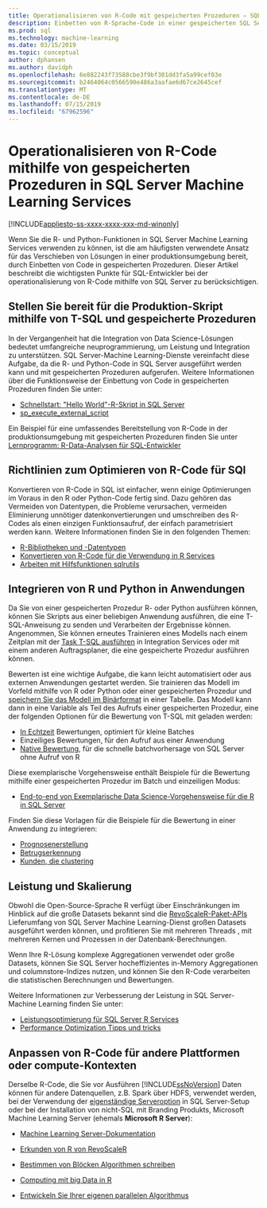 ```yaml
---
title: Operationalisieren von R-Code mit gespeicherten Prozeduren – SQL Server Machine Learning Services
description: Einbetten von R-Sprache-Code in einer gespeicherten SQL Server-Prozedur, um es für jede Clientanwendung, die Zugriff auf SQL Server-Datenbank verfügbar zu machen.
ms.prod: sql
ms.technology: machine-learning
ms.date: 03/15/2019
ms.topic: conceptual
author: dphansen
ms.author: davidph
ms.openlocfilehash: 6e882243f73588cbe3f9bf301dd3fa5a99cef03e
ms.sourcegitcommit: b2464064c0566590e486a3aafae6d67ce2645cef
ms.translationtype: MT
ms.contentlocale: de-DE
ms.lasthandoff: 07/15/2019
ms.locfileid: "67962596"
---
```

# <a name="operationalize-r-code-using-stored-procedures-in-sql-server-machine-learning-services"></a>Operationalisieren von R-Code mithilfe von gespeicherten Prozeduren in SQL Server Machine Learning Services
[!INCLUDE[appliesto-ss-xxxx-xxxx-xxx-md-winonly](../../includes/appliesto-ss-xxxx-xxxx-xxx-md-winonly.md)]

Wenn Sie die R- und Python-Funktionen in SQL Server Machine Learning Services verwenden zu können, ist die am häufigsten verwendete Ansatz für das Verschieben von Lösungen in einer produktionsumgebung bereit, durch Einbetten von Code in gespeicherten Prozeduren. Dieser Artikel beschreibt die wichtigsten Punkte für SQL-Entwickler bei der operationalisierung von R-Code mithilfe von SQL Server zu berücksichtigen.

## <a name="deploy-production-ready-script-using-t-sql-and-stored-procedures"></a>Stellen Sie bereit für die Produktion-Skript mithilfe von T-SQL und gespeicherte Prozeduren

In der Vergangenheit hat die Integration von Data Science-Lösungen bedeutet umfangreiche neuprogrammierung, um Leistung und Integration zu unterstützen. SQL Server-Machine Learning-Dienste vereinfacht diese Aufgabe, da die R- und Python-Code in SQL Server ausgeführt werden kann und mit gespeicherten Prozeduren aufgerufen. Weitere Informationen über die Funktionsweise der Einbettung von Code in gespeicherten Prozeduren finden Sie unter:

+ [Schnellstart: "Hello World"-R-Skript in SQL Server](../../advanced-analytics/tutorials//quickstart-r-run-using-tsql.md)
+ [sp_execute_external_script](../../relational-databases/system-stored-procedures/sp-execute-external-script-transact-sql.md)

Ein Beispiel für eine umfassendes Bereitstellung von R-Code in der produktionsumgebung mit gespeicherten Prozeduren finden Sie unter [Lernprogramm: R-Data-Analysen für SQL-Entwickler](../../advanced-analytics/tutorials/sqldev-in-database-r-for-sql-developers.md)

## <a name="guidelines-for-optimizing-r-code-for-sql"></a>Richtlinien zum Optimieren von R-Code für SQl

Konvertieren von R-Code in SQL ist einfacher, wenn einige Optimierungen im Voraus in den R oder Python-Code fertig sind. Dazu gehören das Vermeiden von Datentypen, die Probleme verursachen, vermeiden Eliminierung unnötiger datenkonvertierungen und umschreiben des R-Codes als einen einzigen Funktionsaufruf, der einfach parametrisiert werden kann. Weitere Informationen finden Sie in den folgenden Themen:

+ [R-Bibliotheken und -Datentypen](r-libraries-and-data-types.md)
+ [Konvertieren von R-Code für die Verwendung in R Services](converting-r-code-for-use-in-sql-server.md)
+ [Arbeiten mit Hilfsfunktionen sqlrutils](ref-r-sqlrutils.md)

## <a name="integrate-r-and-python-with-applications"></a>Integrieren von R und Python in Anwendungen

Da Sie von einer gespeicherten Prozedur R- oder Python ausführen können, können Sie Skripts aus einer beliebigen Anwendung ausführen, die eine T-SQL-Anweisung zu senden und Verarbeiten der Ergebnisse können. Angenommen, Sie können erneutes Trainieren eines Modells nach einem Zeitplan mit der [Task T-SQL ausführen](https://docs.microsoft.com/sql/integration-services/control-flow/execute-t-sql-statement-task) in Integration Services oder mit einem anderen Auftragsplaner, die eine gespeicherte Prozedur ausführen können.

Bewerten ist eine wichtige Aufgabe, die kann leicht automatisiert oder aus externen Anwendungen gestartet werden. Sie trainieren das Modell im Vorfeld mithilfe von R oder Python oder einer gespeicherten Prozedur und [speichern Sie das Modell im Binärformat](../tutorials/walkthrough-build-and-save-the-model.md) in einer Tabelle. Das Modell kann dann in eine Variable als Teil des Aufrufs einer gespeicherten Prozedur, eine der folgenden Optionen für die Bewertung von T-SQL mit geladen werden:

+ [In Echtzeit](../real-time-scoring.md) Bewertungen, optimiert für kleine Batches
+ Einzeiliges Bewertungen, für den Aufruf aus einer Anwendung
+ [Native Bewertung](../sql-native-scoring.md), für die schnelle batchvorhersage von SQL Server ohne Aufruf von R

Diese exemplarische Vorgehensweise enthält Beispiele für die Bewertung mithilfe einer gespeicherten Prozedur im Batch und einzeiligen Modus:

+ [End-to-end von Exemplarische Data Science-Vorgehensweise für die R in SQL Server](../tutorials/walkthrough-data-science-end-to-end-walkthrough.md)

Finden Sie diese Vorlagen für die Beispiele für die Bewertung in einer Anwendung zu integrieren:

+ [Prognosenerstellung](https://github.com/Microsoft/SQL-Server-R-Services-Samples/blob/master/RetailForecasting/Introduction.md)
+ [Betrugserkennung](https://github.com/Microsoft/r-server-fraud-detection)
+ [Kunden, die clustering](https://github.com/Microsoft/sql-server-samples/tree/master/samples/features/r-services/getting-started/customer-clustering)

## <a name="boost-performance-and-scale"></a>Leistung und Skalierung

Obwohl die Open-Source-Sprache R verfügt über Einschränkungen im Hinblick auf die große Datasets bekannt sind die [RevoScaleR-Paket-APIs](ref-r-revoscaler.md) Lieferumfang von SQL Server Machine Learning-Dienst großen Datasets ausgeführt werden können, und profitieren Sie mit mehreren Threads , mit mehreren Kernen und Prozessen in der Datenbank-Berechnungen.

Wenn Ihre R-Lösung komplexe Aggregationen verwendet oder große Datasets, können Sie SQL Server hocheffizientes in-Memory Aggregationen und columnstore-Indizes nutzen, und können Sie den R-Code verarbeiten die statistischen Berechnungen und Bewertungen.

Weitere Informationen zur Verbesserung der Leistung in SQL Server-Machine Learning finden Sie unter:

+ [Leistungsoptimierung für SQL Server R Services](../../advanced-analytics/r/sql-server-r-services-performance-tuning.md)
+ [Performance Optimization Tipps und tricks](https://gallery.cortanaintelligence.com/Tutorial/SQL-Server-Optimization-Tips-and-Tricks-for-Analytics-Services)

## <a name="adapt-r-code-for-other-platforms-or-compute-contexts"></a>Anpassen von R-Code für andere Plattformen oder compute-Kontexten

Derselbe R-Code, die Sie vor Ausführen [!INCLUDE[ssNoVersion](../../includes/ssnoversion-md.md)] Daten können für andere Datenquellen, z.B. Spark über HDFS, verwendet werden, bei der Verwendung der [eigenständige Serveroption](../install/sql-machine-learning-standalone-windows-install.md) in SQL Server-Setup oder bei der Installation von nicht-SQL mit Branding Produkts, Microsoft Machine Learning Server (ehemals **Microsoft R Server**):

+ [Machine Learning Server-Dokumentation](https://docs.microsoft.com/r-server/)

+ [Erkunden von R von RevoScaleR](https://docs.microsoft.com/r-server/r/tutorial-r-to-revoscaler)

+ [Bestimmen von Blöcken Algorithmen schreiben](https://docs.microsoft.com/r-server/r/how-to-developer-write-chunking-algorithms)

+ [Computing mit big Data in R](https://docs.microsoft.com/r-server/r/tutorial-large-data-tips)

+ [Entwickeln Sie Ihrer eigenen parallelen Algorithmus](https://docs.microsoft.com/r-server/r-reference/revopemar/pemar)

